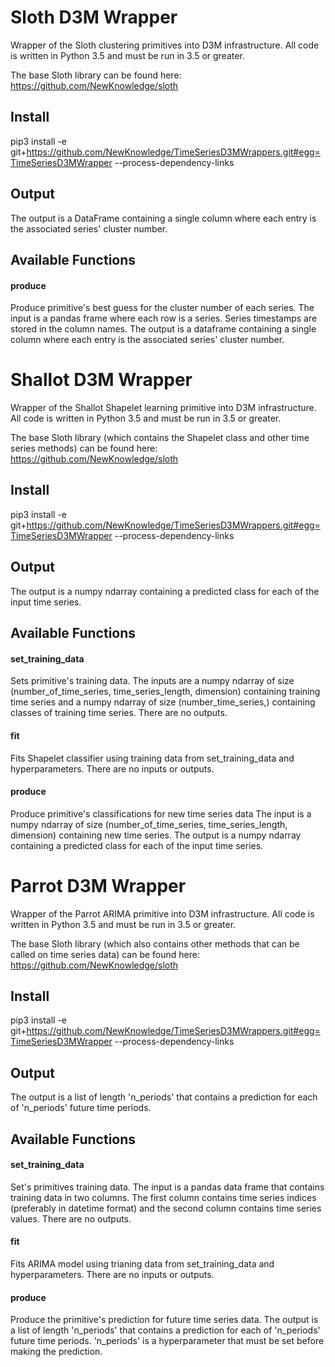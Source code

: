 # Sloth D3M Wrapper
Wrapper of the Sloth clustering primitives into D3M infrastructure. All code is written in Python 3.5 and must be run in 3.5 or greater. 

The base Sloth library can be found here: https://github.com/NewKnowledge/sloth

## Install

pip3 install -e git+https://github.com/NewKnowledge/TimeSeriesD3MWrappers.git#egg=TimeSeriesD3MWrapper --process-dependency-links

## Output
The output is a DataFrame containing a single column where each entry is the associated series' cluster number.

## Available Functions

#### produce
Produce primitive's best guess for the cluster number of each series. The input is a pandas frame where each row is a series. Series timestamps are stored in the column names. The output is a dataframe containing a single column where each entry is the associated series' cluster number.

# Shallot D3M Wrapper
Wrapper of the Shallot Shapelet learning primitive into D3M infrastructure. All code is written in Python 3.5 and must be run in 3.5 or greater. 

The base Sloth library (which contains the Shapelet class and other time series methods) can be found here: https://github.com/NewKnowledge/sloth

## Install

pip3 install -e git+https://github.com/NewKnowledge/TimeSeriesD3MWrappers.git#egg=TimeSeriesD3MWrapper --process-dependency-links

## Output
The output is a numpy ndarray containing a predicted class for each of the input time series.

## Available Functions

#### set_training_data

Sets primitive's training data. The inputs are a numpy ndarray of size (number_of_time_series, time_series_length, dimension) containing training time series
and a numpy ndarray of size (number_time_series,) containing classes of training time series. There are no outputs.

#### fit

Fits Shapelet classifier using training data from set_training_data and hyperparameters. There are no inputs or outputs.

#### produce

Produce primitive's classifications for new time series data The input is a numpy ndarray of size (number_of_time_series, time_series_length, dimension) containing new time series. The output is a numpy ndarray containing a predicted class for each of the input time series.

# Parrot D3M Wrapper
Wrapper of the Parrot ARIMA primitive into D3M infrastructure. All code is written in Python 3.5 and must be run in 3.5 or greater. 

The base Sloth library (which also contains other methods that can be called on time series data) can be found here: https://github.com/NewKnowledge/sloth

## Install

pip3 install -e git+https://github.com/NewKnowledge/TimeSeriesD3MWrappers.git#egg=TimeSeriesD3MWrapper --process-dependency-links

## Output
 The output is a list of length 'n_periods' that contains a prediction for each of 'n_periods' future time periods.

## Available Functions

#### set_training_data

Set's primitives training data. The input is a pandas data frame that contains training data in two columns. The first column contains time series indices (preferably in datetime format) and the second column contains time series values. There are no outputs. 

#### fit

Fits ARIMA model using trianing data from set_training_data and hyperparameters. There are no inputs or outputs. 

#### produce
Produce the primitive's prediction for future time series data. The output is a list of length 'n_periods' that contains a prediction for each of 'n_periods' future time periods. 'n_periods' is a hyperparameter that must be set before making the prediction.

